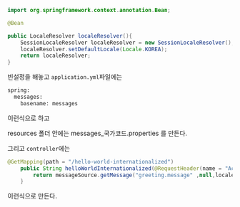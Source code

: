 ```java
import org.springframework.context.annotation.Bean;

@Bean

public LocaleResolver localeResolver(){
    SessionLocaleResolver localeResolver = new SessionLocaleResolver();
    localeResolver.setDefaultLocale(Locale.KOREA);
    return localeResolver;
}
```
빈설정을 해놓고
`application.yml`파일에는 

```xml
spring:
  messages:
    basename: messages
```
이런식으로 하고

resources 폴더 안에는 
messages_국가코드.properties 를 만든다.

그리고 ``controller``에는 

```java
@GetMapping(path = "/hello-world-internationalized")
    public String helloWorldInternationalized(@RequestHeader(name = "Accept-Language" , required = false) Locale locale){
        return messageSource.getMessage("greeting.message" ,null,locale);
    }
```
이런식으로 만든다.